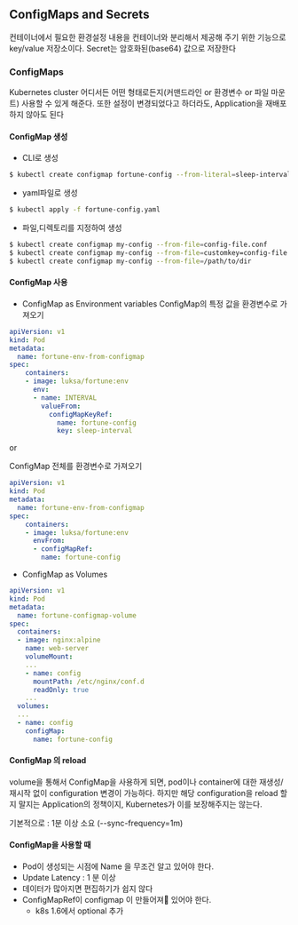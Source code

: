 
## ConfigMaps and Secrets
컨테이너에서 필요한 환경설정 내용을 컨테이너와 분리해서 제공해 주기 위한 기능으로 key/value 저장소이다. Secret는 암호화된(base64) 값으로 저장한다

### ConfigMaps
Kubernetes cluster 어디서든 어떤 형태로든지(커맨드라인 or 환경변수 or 파일 마운트) 사용할 수 있게 해준다. 또한 설정이 변경되었다고 하더라도, Application을 재배포하지 않아도 된다

#### ConfigMap 생성
- CLI로 생성
```bash
$ kubectl create configmap fortune-config --from-literal=sleep-interval=25 --from-literal=wakeup-interval=30
```
- yaml파일로 생성
```bash
$ kubectl apply -f fortune-config.yaml  
```
- 파일,디렉토리를 지정하여 생성
```bash
$ kubectl create configmap my-config --from-file=config-file.conf
$ kubectl create configmap my-config --from-file=customkey=config-file.conf
$ kubectl create configmap my-config --from-file=/path/to/dir
```
#### ConfigMap 사용
- ConfigMap as Environment variables
ConfigMap의 특정 값을 환경변수로 가져오기
```yml
apiVersion: v1
kind: Pod
metadata:
  name: fortune-env-from-configmap
spec: 
    containers:
    - image: luksa/fortune:env
      env:
      - name: INTERVAL
        valueFrom:
          configMapKeyRef:
            name: fortune-config
            key: sleep-interval
```
or

ConfigMap 전체를 환경변수로 가져오기
```yml
apiVersion: v1
kind: Pod
metadata:
  name: fortune-env-from-configmap
spec: 
    containers:
    - image: luksa/fortune:env
      envFrom:
      - configMapRef:
        name: fortune-config
```

- ConfigMap as Volumes
```yml
apiVersion: v1
kind: Pod
metadata:
  name: fortune-configmap-volume
spec:
  containers:
  - image: nginx:alpine
    name: web-server
    volumeMount: 
    ...
    - name: config
      mountPath: /etc/nginx/conf.d
      readOnly: true
    ...
  volumes:
  ...
  - name: config
    configMap:
      name: fortune-config
```

#### ConfigMap 의 reload
volume을 통해서 ConfigMap을 사용하게 되면, pod이나 container에 대한 재생성/재시작 없이 configuration 변경이 가능하다. 하지만 해당 configuration을 reload 할지 말지는 Application의 정책이지, Kubernetes가 이를 보장해주지는 않는다.

기본적으로 : 1분 이상 소요 (--sync-frequency=1m)


#### ConfigMap을 사용할 때
- Pod이 생성되는 시점에 Name 을 무조건 알고 있어야 한다. 
- Update Latency : 1 분 이상
- 데이터가 많아지면 편집하기가 쉽지 않다
- ConfigMapRef이 configmap 이 만들어져 있어야 한다. 
  - k8s 1.6에서 optional 추가



